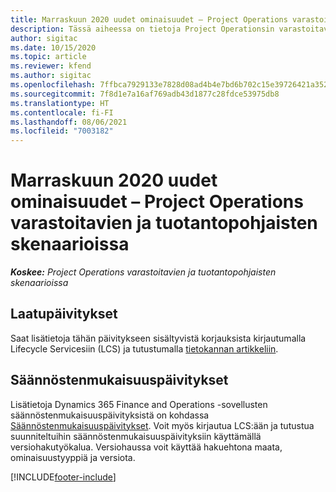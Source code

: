 ```yaml
---
title: Marraskuun 2020 uudet ominaisuudet – Project Operations varastoitavien ja tuotantopohjaisten skenaarioissa
description: Tässä aiheessa on tietoja Project Operationsin varastoitavien ja tuotantopohjaisten skenaarioiden marraskuun 2020 version päivityksissä olevia laatupäivityksiä.
author: sigitac
ms.date: 10/15/2020
ms.topic: article
ms.reviewer: kfend
ms.author: sigitac
ms.openlocfilehash: 7ffbca7929133e7828d08ad4b4e7bd6b702c15e39726421a35241d23d1123f48
ms.sourcegitcommit: 7f8d1e7a16af769adb43d1877c28fdce53975db8
ms.translationtype: HT
ms.contentlocale: fi-FI
ms.lasthandoff: 08/06/2021
ms.locfileid: "7003182"
---
```

# <a name="whats-new-november-2020---project-operations-for-stockedproduction-based-scenarios"></a>Marraskuun 2020 uudet ominaisuudet – Project Operations varastoitavien ja tuotantopohjaisten skenaarioissa

_**Koskee:** Project Operations varastoitavien ja tuotantopohjaisten skenaarioissa_

## <a name="quality-updates"></a>Laatupäivitykset

Saat lisätietoja tähän päivitykseen sisältyvistä korjauksista kirjautumalla Lifecycle Servicesiin (LCS) ja tutustumalla [tietokannan artikkeliin](https://fix.lcs.dynamics.com/Issue/Details?bugId=488609&amp;dbType=3&amp;qc=8251e8e1d5e2386de850599926c1adc3fec8e2ba25308036d22cdfe0a1c28fc7).

## <a name="regulatory-updates"></a>Säännöstenmukaisuuspäivitykset

Lisätietoja Dynamics 365 Finance and Operations -sovellusten säännöstenmukaisuuspäivityksistä on kohdassa [Säännöstenmukaisuuspäivitykset](/dynamics365/finance/localizations/regulatory-updates). Voit myös kirjautua LCS:ään ja tutustua suunniteltuihin säännöstenmukaisuuspäivityksiin käyttämällä versiohakutyökalua. Versiohaussa voit käyttää hakuehtona maata, ominaisuustyyppiä ja versiota.


[!INCLUDE[footer-include](../../includes/footer-banner.md)]